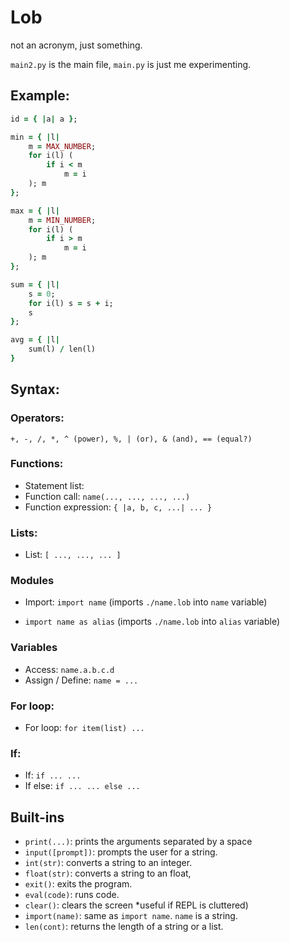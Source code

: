# Lob
not an acronym, just something.

`main2.py` is the main file, `main.py` is just me experimenting.

## Example:
```ruby
id = { |a| a };

min = { |l|
    m = MAX_NUMBER;
    for i(l) (
        if i < m
            m = i
    ); m
};

max = { |l|
    m = MIN_NUMBER;
    for i(l) (
        if i > m
            m = i
    ); m
};

sum = { |l|
    s = 0;
    for i(l) s = s + i;
    s
};

avg = { |l|
    sum(l) / len(l)
}

```

## Syntax:

### Operators:
`+, -, /, *, ^ (power), %, | (or), & (and), == (equal?)`

### Functions:
* Statement list: 
* Function call: `name(..., ..., ..., ...)`
* Function expression: `{ |a, b, c, ...| ... }`

### Lists:
* List: `[ ..., ..., ... ]`

### Modules
* Import: `import name` (imports `./name.lob` into `name` variable)

* `import name as alias` (imports `./name.lob` into `alias` variable)

### Variables
* Access: `name.a.b.c.d`
* Assign / Define: `name = ...`

### For loop:
* For loop: `for item(list) ...`

### If:
* If: `if ... ... `
* If else: `if ... ... else ...`

## Built-ins
* `print(...)`: prints the arguments separated by a space
* `input([prompt])`: prompts the user for a string.
* `int(str)`: converts a string to an integer.
* `float(str)`: converts a string to an float,
* `exit()`: exits the program.
* `eval(code)`: runs code.
* `clear()`: clears the screen *useful if REPL is cluttered)
* `import(name)`: same as `import name`. `name` is a string.
* `len(cont)`: returns the length of a string or a list.
